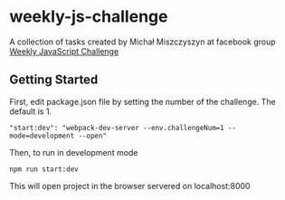 # weekly-js-challenge

A collection of tasks created by Michał Miszczyszyn at facebook group [Weekly JavaScript Challenge](https://www.facebook.com/groups/1131907053499522/)

## Getting Started

First, edit package.json file by setting the number of the challenge. The default is 1.

```
"start:dev": "webpack-dev-server --env.challengeNum=1 --mode=development --open"
```
Then, to run in development mode
```
npm run start:dev
```
This will open project in the browser servered on localhost:8000